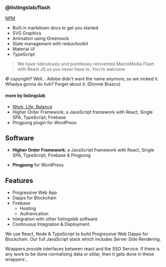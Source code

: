 ### @listingslab/flash

[NPM](https://www.npmjs.com/package/@listingslab/flash)

- Built in markdown docs to get you started
- SVG Graphics
- Animation using Greensock
- State management with redux/toolkit
- Material UI
- TypeScript

> We have ridiculously and pointlessly reinvented MacroMedia Flash with React JS so you never have to. You're welcome

_© copyright?_  Well... Adobe didn't want the name anymore, so we nicked it. Whadya gonna do huh? Forget about it. (Donnie Brasco)

#### more by listingslab

- [Work, Life, Balance](https://listingslab.com/work-life-balance)
- Higher Order Framework; a JavaScript framework with React, Single SPA, TypeScript, Firebase
- Pingpong plugin for WordPress

## Software

- **Higher Order Framework**; a JavaScript framework with React, Single SPA, TypeScript, Firebase & Pingpong 

- **Pingpong** for WordPress

## Features

- Progressive Web App
- Dapps for Blockchain
- Firebase
    - Hosting
    - Authenication
- Integration with other listingslab software
- Continuous Integration & Deployment. 

We use React, Node & TypeScript to build Progressive Web Dapps for Blockchain. 
Our full JavaScript stack which includes Server Side Rendering.

Wrappers provide interfaces between react and the SSO Service. If there is any work to be done normalising data or sililar, then it gets done in these wrappers`,

